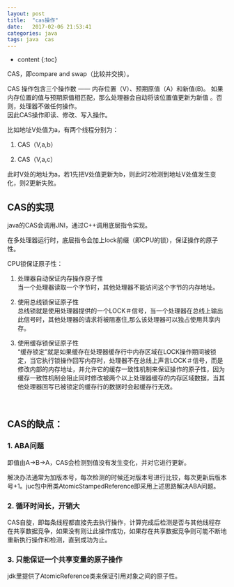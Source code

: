 ```yaml
---
layout: post
title:  "cas操作"
date:   2017-02-06 21:53:41
categories: java
tags: java  cas
---
```


* content
{:toc}

CAS，即compare and swap（比较并交换）。  

CAS 操作包含三个操作数 —— 内存位置（V）、预期原值（A）和新值(B)。   如果内存位置的值与预期原值相匹配，那么处理器会自动将该位置值更新为新值 。否则，处理器不做任何操作。  
因此CAS操作即读、​修改、写入操作。  




比如地址V处值为a，有两个线程分别为：  

1. CAS（V,a,b）

2. CAS（V,a,c）

此时V处的地址为a，若1先把V处值更新为b，则此时2检测到地址V处值发生变化，则2更新失败。  


## CAS的实现

java的CAS会调用JNI，通过C++调用底层指令实现。  

在多处理器运行时，底层指令会加上lock前缀（即CPU的锁），保证操作的原子性。​  



CPU锁保证原子性：  

1. 处理器自动保证内存操作原子性  
当一个处理器读取一个字节时，其他处理器不能访问这个字节的内存地址。​

2. 使用总线锁保证原子性  
总线锁就是使用处理器提供的一个LOCK＃信号，当一个处理器在总线上输出此信号时，其他处理器的请求将被阻塞住,那么该处理器可以独占使用共享内存。​

3. 使用缓存锁保证原子性​  
“缓存锁定”就是如果缓存在处理器缓存行中内存区域在LOCK操作期间被锁定，当它执行锁操作回写内存时，处理器不在总线上声言LOCK＃信号，而是修改内部的内存地址，并允许它的缓存一致性机制来保证操作的原子性，因为缓存一致性机制会阻止同时修改被两个以上处理器缓存的内存区域数据，当其他处理器回写已被锁定的缓存行的数据时会起缓存行无效。

​​

## CAS的缺点：
 
### 1. ABA问题​

   即值由A->B->A，CAS会检测到值没有发生变化，并对它进行更新。

   ​解决办法通常为加版本号，每次检测的时候还对版本号进行比较，每次更新后版本号+1。juc包中用类AtomicStampedReference即采用上述思路解决ABA问题。

### 2. 循环时间长，开销大

   CAS自旋，即每条线程都直接先去执行操作，计算完成后检测是否与其他线程存在共享数据竞争，如果没有则让此操作成功，如果存在共享数据竞争则可能不断地重新执行操作和检测，直到成功为止。

### 3. 只能保证一个共享变量的原子操作

   jdk里提供了AtomicReference类来保证引用对象之间的原子性。

